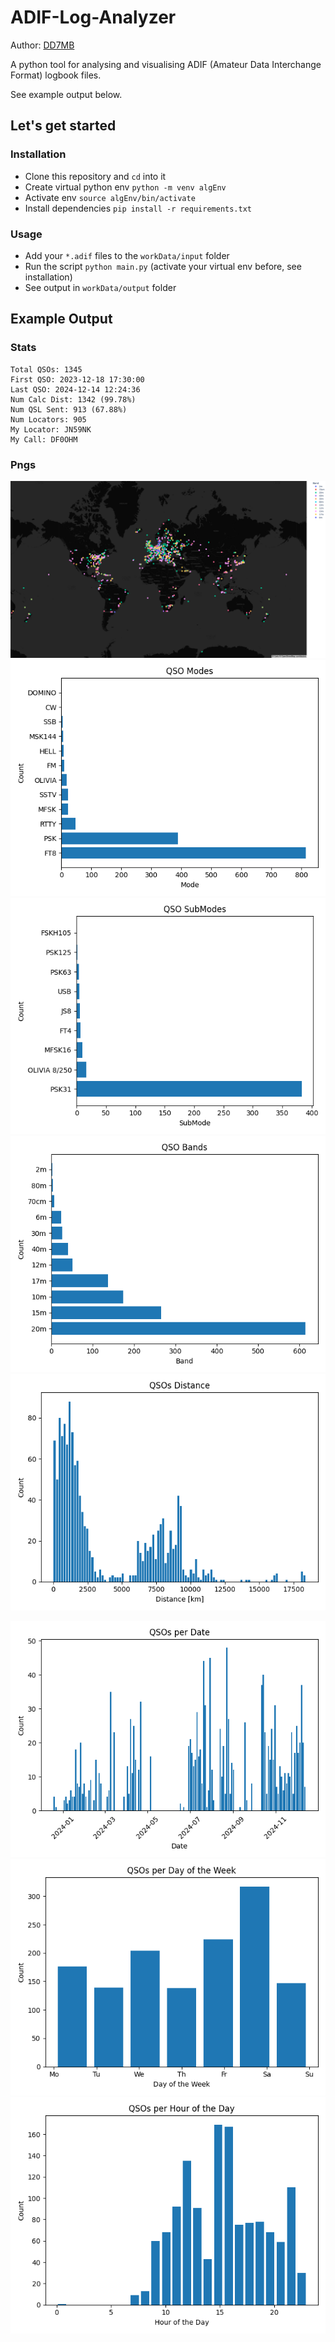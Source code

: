 # ADIF-Log-Analyzer

Author: [DD7MB](https://dd7mb.de)

A python tool for analysing and visualising ADIF (Amateur Data Interchange Format) logbook files.

See example output below.

## Let's get started

### Installation

- Clone this repository and `cd` into it
- Create virtual python env `python -m venv algEnv`
- Activate env `source algEnv/bin/activate`
- Install dependencies `pip install -r requirements.txt`

### Usage

- Add your `*.adif` files to the `workData/input` folder
- Run the script `python main.py` (activate your virtual env before, see installation)
- See output in `workData/output` folder

## Example Output

### Stats

```
Total QSOs: 1345
First QSO: 2023-12-18 17:30:00
Last QSO: 2024-12-14 12:24:36
Num Calc Dist: 1342 (99.78%)
Num QSL Sent: 913 (67.88%)
Num Locators: 905
My Locator: JN59NK
My Call: DF0OHM
```

### Pngs

![](workData/output/qsos_map.png)
![](workData/output/qsos_modes.png)
![](workData/output/qsos_sub_modes.png)
![](workData/output/qsos_bands.png)
![](workData/output/qsos_distance.png)

![](workData/output/qsos_per_date.png)
![](workData/output/qsos_per_day_of_week.png)
![](workData/output/qsos_per_hour_of_day.png)